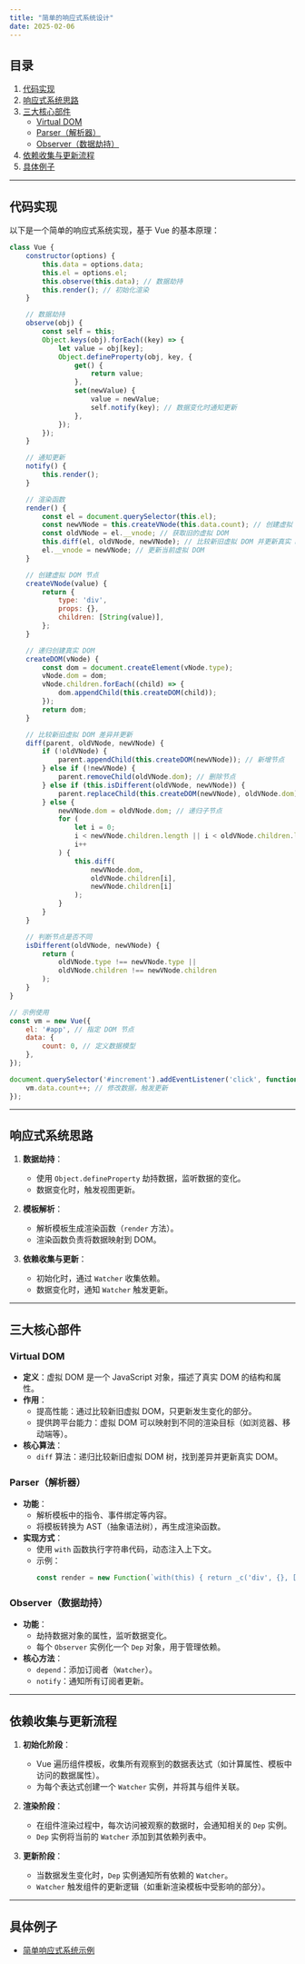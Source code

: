 ```yaml
---
title: "简单的响应式系统设计"
date: 2025-02-06
---
```


## 目录
1. [代码实现](#代码实现)
2. [响应式系统思路](#响应式系统思路)
3. [三大核心部件](#三大核心部件)
   - [Virtual DOM](#virtual-dom)
   - [Parser（解析器）](#parser解析器)
   - [Observer（数据劫持）](#observer数据劫持)
4. [依赖收集与更新流程](#依赖收集与更新流程)
5. [具体例子](#具体例子)

---

## 代码实现

以下是一个简单的响应式系统实现，基于 Vue 的基本原理：

```js
class Vue {
	constructor(options) {
		this.data = options.data;
		this.el = options.el;
		this.observe(this.data); // 数据劫持
		this.render(); // 初始化渲染
	}

	// 数据劫持
	observe(obj) {
		const self = this;
		Object.keys(obj).forEach((key) => {
			let value = obj[key];
			Object.defineProperty(obj, key, {
				get() {
					return value;
				},
				set(newValue) {
					value = newValue;
					self.notify(key); // 数据变化时通知更新
				},
			});
		});
	}

	// 通知更新
	notify() {
		this.render();
	}

	// 渲染函数
	render() {
		const el = document.querySelector(this.el);
		const newVNode = this.createVNode(this.data.count); // 创建虚拟 DOM
		const oldVNode = el.__vnode; // 获取旧的虚拟 DOM
		this.diff(el, oldVNode, newVNode); // 比较新旧虚拟 DOM 并更新真实 DOM
		el.__vnode = newVNode; // 更新当前虚拟 DOM
	}

	// 创建虚拟 DOM 节点
	createVNode(value) {
		return {
			type: 'div',
			props: {},
			children: [String(value)],
		};
	}

	// 递归创建真实 DOM
	createDOM(vNode) {
		const dom = document.createElement(vNode.type);
		vNode.dom = dom;
		vNode.children.forEach((child) => {
			dom.appendChild(this.createDOM(child));
		});
		return dom;
	}

	// 比较新旧虚拟 DOM 差异并更新
	diff(parent, oldVNode, newVNode) {
		if (!oldVNode) {
			parent.appendChild(this.createDOM(newVNode)); // 新增节点
		} else if (!newVNode) {
			parent.removeChild(oldVNode.dom); // 删除节点
		} else if (this.isDifferent(oldVNode, newVNode)) {
			parent.replaceChild(this.createDOM(newVNode), oldVNode.dom); // 替换节点
		} else {
			newVNode.dom = oldVNode.dom; // 递归子节点
			for (
				let i = 0;
				i < newVNode.children.length || i < oldVNode.children.length;
				i++
			) {
				this.diff(
					newVNode.dom,
					oldVNode.children[i],
					newVNode.children[i]
				);
			}
		}
	}

	// 判断节点是否不同
	isDifferent(oldVNode, newVNode) {
		return (
			oldVNode.type !== newVNode.type ||
			oldVNode.children !== newVNode.children
		);
	}
}

// 示例使用
const vm = new Vue({
	el: '#app', // 指定 DOM 节点
	data: {
		count: 0, // 定义数据模型
	},
});

document.querySelector('#increment').addEventListener('click', function () {
	vm.data.count++; // 修改数据，触发更新
});
```

---

## 响应式系统思路

1. **数据劫持**：
   - 使用 `Object.defineProperty` 劫持数据，监听数据的变化。
   - 数据变化时，触发视图更新。

2. **模板解析**：
   - 解析模板生成渲染函数（`render` 方法）。
   - 渲染函数负责将数据映射到 DOM。

3. **依赖收集与更新**：
   - 初始化时，通过 `Watcher` 收集依赖。
   - 数据变化时，通知 `Watcher` 触发更新。

---

## 三大核心部件

### Virtual DOM
- **定义**：虚拟 DOM 是一个 JavaScript 对象，描述了真实 DOM 的结构和属性。
- **作用**：
  - 提高性能：通过比较新旧虚拟 DOM，只更新发生变化的部分。
  - 提供跨平台能力：虚拟 DOM 可以映射到不同的渲染目标（如浏览器、移动端等）。
- **核心算法**：
  - `diff` 算法：递归比较新旧虚拟 DOM 树，找到差异并更新真实 DOM。

### Parser（解析器）
- **功能**：
  - 解析模板中的指令、事件绑定等内容。
  - 将模板转换为 AST（抽象语法树），再生成渲染函数。
- **实现方式**：
  - 使用 `with` 函数执行字符串代码，动态注入上下文。
  - 示例：
    ```js
    const render = new Function(`with(this) { return _c('div', {}, [_s(count)]) }`);
    ```

### Observer（数据劫持）
- **功能**：
  - 劫持数据对象的属性，监听数据变化。
  - 每个 `Observer` 实例化一个 `Dep` 对象，用于管理依赖。
- **核心方法**：
  - `depend`：添加订阅者（`Watcher`）。
  - `notify`：通知所有订阅者更新。

---

## 依赖收集与更新流程

1. **初始化阶段**：
   - Vue 遍历组件模板，收集所有观察到的数据表达式（如计算属性、模板中访问的数据属性）。
   - 为每个表达式创建一个 `Watcher` 实例，并将其与组件关联。

2. **渲染阶段**：
   - 在组件渲染过程中，每次访问被观察的数据时，会通知相关的 `Dep` 实例。
   - `Dep` 实例将当前的 `Watcher` 添加到其依赖列表中。

3. **更新阶段**：
   - 当数据发生变化时，`Dep` 实例通知所有依赖的 `Watcher`。
   - `Watcher` 触发组件的更新逻辑（如重新渲染模板中受影响的部分）。

---

## 具体例子

- [简单响应式系统示例](https://github.com/XingMXTeam/simple-reactivity/blob/master/test.html)
